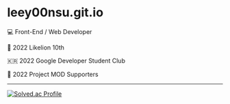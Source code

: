 # leey00nsu.git.io
💻 Front-End / Web Developer

🦁 2022 Likelion 10th

🇰🇷 2022 Google Developer Student Club

🍄 2022 Project MOD Supporters

------------------------------


[![Solved.ac Profile](http://mazassumnida.wtf/api/v2/generate_badge?boj=leeyoonsu96)](https://solved.ac/leeyoonsu96/)

